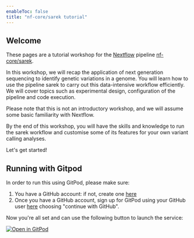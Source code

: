 ```yaml
---
enableToc: false
title: "nf-core/sarek tutorial"
---
```


## Welcome

These pages are a tutorial workshop for the [Nextflow](https://www.nextflow.io) pipeline [nf-core/sarek](https://nf-co.re/sarek).

In this workshop, we will recap the application of next generation sequencing to identify genetic variations in a genome. You will learn how to use the pipeline sarek to carry out this data-intensive workflow efficiently. We will cover topics such as experimental design, configuration of the pipeline and code execution.

Please note that this is not an introductory workshop, and we will assume some basic familiarity with Nextflow.

By the end of this workshop, you will have the skills and knowledge to run the sarek workflow and customise some of its features for your own variant calling analyses.

Let's get started!


## Running with Gitpod

In order to run this using GitPod, please make sure:

1. You have a GitHub account: if not, create one [here](https://github.com/signup)
2. Once you have a GitHub account, sign up for GitPod using your GitHub user [here](https://gitpod.io/login/) choosing "continue with GitHub".

Now you're all set and can use the following button to launch the service:


[![Open in GitPod](https://img.shields.io/badge/Gitpod-%20Open%20in%20Gitpod-908a85?logo=gitpod)](https://gitpod.io/#https://github.com/lescai-teaching/sarek-tutorial)